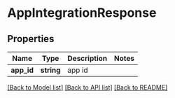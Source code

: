 # AppIntegrationResponse

## Properties
Name | Type | Description | Notes
------------ | ------------- | ------------- | -------------
**app_id** | **string** | app id | 

[[Back to Model list]](../README.md#documentation-for-models) [[Back to API list]](../README.md#documentation-for-api-endpoints) [[Back to README]](../README.md)


